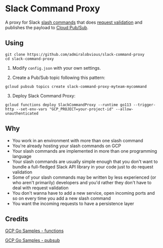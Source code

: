 # Slack Command Proxy

A proxy for Slack [slash commands](https://api.slack.com/interactivity/slash-commands) that does 
[request validation](https://api.slack.com/authentication/verifying-requests-from-slack) and publishes the payload to
[Cloud Pub/Sub](https://cloud.google.com/pubsub).

## Using
```shell script
git clone https://github.com/admiralobvious/slack-command-proxy
cd slack-command-proxy
```

1. Modify `config.json` with your own settings.

2. Create a Pub/Sub topic following this pattern:
```shell script
gcloud pubsub topics create slack-command-proxy-myteam-mycommand
```

3. Deploy Slack Command Proxy:
```shell script
gcloud functions deploy SlackCommandProxy --runtime go113 --trigger-http --set-env-vars "GCP_PROJECT=your-project-id" --allow-unauthenticated
```

## Why
- You work in an environment with more than one slash command
- You're already hosting your slash commands on GCP
- Your slash commands are implemented in more than one programming language
- Your slash commands are usually simple enough that you don't want to bundle a full-fledged Slack API library in your 
code just to do request validation
- Some of your slash commands may be written by less experienced (or who aren't primarily) developers and you'd rather 
they don't have to deal with request validation
- You don't wanna have to add a new service, open incoming ports and so on every time you add a new slash command
- You want the incoming requests to have a persistence layer

## Credits
[GCP Go Samples - functions](https://github.com/GoogleCloudPlatform/golang-samples/tree/9ca9b3f27ce69c46685ea66c70acc8a44815c56a/functions/slack)

[GCP Go Samples - pubsub](https://github.com/GoogleCloudPlatform/golang-samples/tree/9ca9b3f27ce69c46685ea66c70acc8a44815c56a/pubsub)
